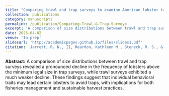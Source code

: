 ```yaml
---
title: "Comparing trawl and trap surveys to examine American lobster trap avoidance: Implications of individual behavioral differences"
collection: publications
category: manuscripts
permalink: /publication/Comparing-Trawl-&-Trap-Surveys
excerpt: 'A comparison of size distributions between trawl and trap surveys revealed a pronounced decline in the frequency of lobsters above the minimum legal size...'
date: 2025-04-02
venue: 'In prep'
slidesurl: 'http://academicpages.github.io/files/slides1.pdf'
citation: 'Jarrett, R. N., II, Reardon, Kathleen M., Steneck, R. S., & Brady, D. C. (2025). Comparing trawl and trap surveys to examine American lobster trap avoidance: Implications of individual behavioral differences. In prep.'
---
```


<b>Abstract:</b>
A comparison of size distributions between trawl and trap surveys revealed a pronounced decline in the frequency of lobsters above the minimum legal size in trap surveys, while trawl surveys exhibited a much weaker decline. These findings suggest that individual behavioral traits may lead certain lobsters to avoid traps, with implications for both fisheries management and sustainable harvest practices.
